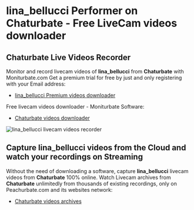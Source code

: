 # lina_bellucci Performer on Chaturbate - Free LiveCam videos downloader

## Chaturbate Live Videos Recorder

Monitor and record livecam videos of **lina_bellucci** from **Chaturbate** with Moniturbate.com
Get a premium trial for free by just and only registering with your Email address:
* [lina_bellucci Premium videos downloader](https://moniturbate.com/request-demo-licence-key.html)

Free livecam videos downloader - Moniturbate Software:
* [Chaturbate videos downloader](https://moniturbate.com/moniturbate-download-software.html)

![lina_bellucci livecam videos recorder](https://peachurnet.com/templates/moniturbate-software.png)


## Capture lina_bellucci videos from the Cloud and watch your recordings on Streaming

Without the need of downloading a software, capture **lina_bellucci** livecam videos from **Chaturbate** 100% online.
Watch Livecam archives from **Chaturbate** unlimitedly from thousands of existing recordings, only on Peachurbate.com and its websites network:
* [Chaturbate videos archives](https://peachurnet.com/)